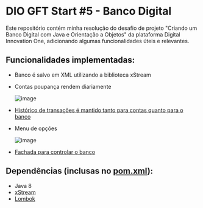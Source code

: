 # DIO GFT Start #5 - Banco Digital

Este repositório contém minha resolução do desafio de projeto "Criando um Banco Digital com Java e Orientação a Objetos" da plataforma Digital Innovation One, adicionando algumas funcionalidades úteis e relevantes.  

## Funcionalidades implementadas:

- Banco é salvo em XML utilizando a biblioteca xStream

- Contas poupança rendem diariamente

  ![image](https://user-images.githubusercontent.com/59068101/169530773-8530f269-edca-4d05-9f54-2c1b990f20ba.png)
  
- [Histórico de transações é mantido tanto para contas quanto para o banco](https://github.com/BrandonLogandi/DIO-GFTJava5-bancodigital/blob/master/src/main/java/one/digitalinnovation/banco/Transacao.java)

- Menu de opções

  ![image](https://user-images.githubusercontent.com/59068101/169530407-5901525a-7f4d-4c82-a454-f30628c35cea.png)
  
- [Fachada para controlar o banco](https://github.com/BrandonLogandi/DIO-GFTJava5-bancodigital/blob/master/src/main/java/one/digitalinnovation/banco/BancoFacade.java)

## Dependências (inclusas no [pom.xml](https://github.com/BrandonLogandi/DIO-GFTJava5-bancodigital/blob/master/pom.xml)):
- Java 8
- [xStream](https://x-stream.github.io)
- [Lombok](https://projectlombok.org)
